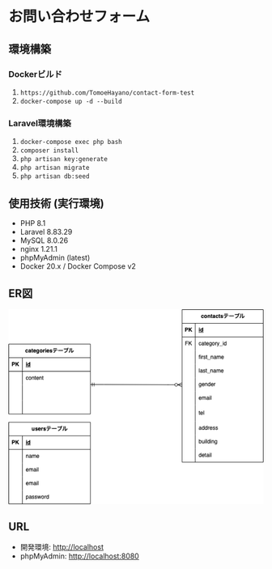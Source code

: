# お問い合わせフォーム

## 環境構築

### Dockerビルド
1. `https://github.com/TomoeHayano/contact-form-test`
2. `docker-compose up -d --build`

### Laravel環境構築
1. `docker-compose exec php bash`
2. `composer install`
4. `php artisan key:generate`
5. `php artisan migrate`
6. `php artisan db:seed`

## 使用技術 (実行環境)
- PHP 8.1
- Laravel 8.83.29
- MySQL 8.0.26
- nginx 1.21.1
- phpMyAdmin (latest)
- Docker 20.x / Docker Compose v2

## ER図
![ER図](./er_diagram.png)

## URL
- 開発環境: [http://localhost](http://localhost)
- phpMyAdmin: [http://localhost:8080](http://localhost:8080)
